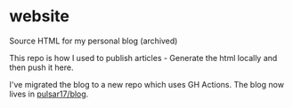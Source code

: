 # website
Source HTML for my personal blog (archived)

This repo is how I used to publish articles - Generate the html locally and then push it here.

I've migrated the blog to a new repo which uses GH Actions. The blog now lives in  [pulsar17/blog](https://github.com/pulsar17/blog).
